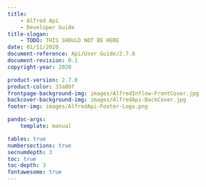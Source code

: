 ```yaml
---
title:
    - Alfred Api 
    - Developer Guide
title-slogan:
    - TODO: THIS SHOULD NOT BE HERE
date: 01/11/2020
document-reference: Api/User Guide/2.7.0
document-revision: 0.1
copyright-year: 2020

product-version: 2.7.0
product-color: 33a89f
frontpage-background-img: images/AlfredInflow-FrontCover.jpg
backcover-background-img: images/AlfredApi-BackCover.jpg
footer-img: images/AlfredApi-Footer-Logo.png

pandoc-args:
    template: manual

tables: true
numbersections: true
secnumdepth: 3
toc: true
toc-depth: 3
fontawesome: true
---
```

